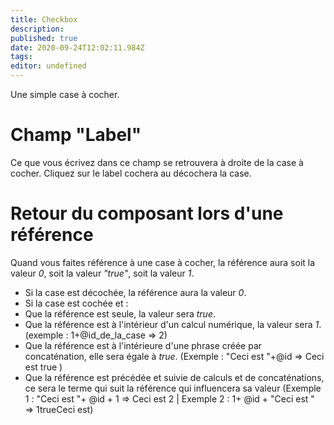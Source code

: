 ```yaml
---
title: Checkbox
description: 
published: true
date: 2020-09-24T12:02:11.984Z
tags: 
editor: undefined
---
```


Une simple case à cocher.

# Champ "Label"
Ce que vous écrivez dans ce champ se retrouvera à droite de la case à cocher. Cliquez sur le label cochera au décochera la case.

# Retour du composant lors d'une référence
Quand vous faites référence à une case à cocher, la référence aura soit la valeur *0*, soit la valeur *"true"*, soit la valeur *1*.
+ Si la case est décochée, la référence aura la valeur *0*.
+ Si la case est cochée et :
+ Que la référence est seule, la valeur sera *true*.
+ Que la référence est à l'intérieur d'un calcul numérique, la valeur sera *1*. (exemple : 1+@id_de_la_case => 2)
+ Que la référence est à l'intérieure d'une phrase créée par concaténation, elle sera égale à *true*. (Exemple : "Ceci est "+@id => Ceci est true )
+ Que la référence est précédée et suivie de calculs et de concaténations, ce sera le terme qui suit la référence qui influencera sa valeur (Exemple 1 : "Ceci est "+ @id + 1 => Ceci est 2 | Exemple 2 : 1+ @id + "Ceci est " => 1trueCeci est)
